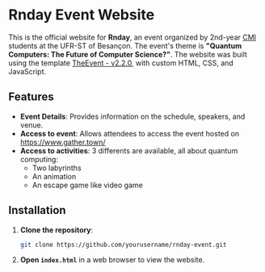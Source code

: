 # Rnday Event Website

This is the official website for **Rnday**, an event organized by 2nd-year [CMI](https://reseau-figure.fr/) students at the UFR-ST of Besançon. The event's theme is **"Quantum Computers: The Future of Computer Science?"**. The website was built using the template [TheEvent - v2.2.0](https://bootstrapmade.com/theevent-conference-event-bootstrap-template/), with custom HTML, CSS, and JavaScript.

## Features

- **Event Details**: Provides information on the schedule, speakers, and venue.
- **Access to event**: Allows attendees to access the event hosted on https://www.gather.town/
- **Access to activities**: 3 differents are available, all about quantum computing:
  - Two labyrinths
  - An animation
  - An escape game like video game

## Installation

1. **Clone the repository**:
   ```bash
   git clone https://github.com/yourusername/rnday-event.git
   ```
2. **Open `index.html`** in a web browser to view the website.
